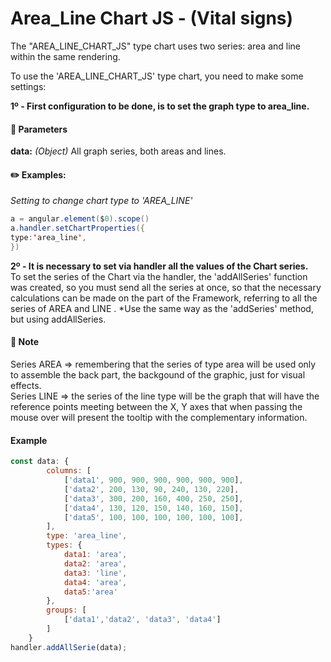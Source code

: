 # Area_Line Chart JS - (Vital signs) <br>
The "AREA_LINE_CHART_JS" type chart uses two series: area and line within the same rendering.</br>

To use the 'AREA_LINE_CHART_JS' type chart, you need to make some settings:</br>

<b>1º - First configuration to be done, is to set the graph type to area_line.</b>

#### :bookmark_tabs: Parameters
**data:** _(Object)_ All graph series, both areas and lines. <br>

#### :pencil2: Examples: <br>

_Setting to change chart type to 'AREA_LINE'_<br>
```java
a = angular.element($0).scope()
a.handler.setChartProperties({
type:'area_line',
})
```
<b> 2º - It is necessary to set via handler all the values ​​of the Chart series.</b> <br>
To set the series of the Chart via the handler, the 'addAllSeries' function was created, so you must send all the series at once, so that the necessary calculations can be made on the part of the Framework, referring to all the series of AREA and LINE . *Use the same way as the 'addSeries' method, but using addAllSeries.

#### :paperclip: Note
Series AREA => remembering that the series of type area will be used only to assemble the back part, the backgound of the graphic, just for visual effects.<br>
Series LINE => the series of the line type will be the graph that will have the reference points meeting between the X, Y axes that when passing the mouse over will present the tooltip with the complementary information.

#### Example
```javascript
const data: {
        columns: [
            ['data1', 900, 900, 900, 900, 900, 900],
            ['data2', 200, 130, 90, 240, 130, 220],
            ['data3', 300, 200, 160, 400, 250, 250],
            ['data4', 130, 120, 150, 140, 160, 150],
            ['data5', 100, 100, 100, 100, 100, 100],
        ],
        type: 'area_line',
        types: {
            data1: 'area',
            data2: 'area',
            data3: 'line',
            data4: 'area',
            data5:'area'
        },
        groups: [
            ['data1','data2', 'data3', 'data4']
        ]
    }
handler.addAllSerie(data);
```

